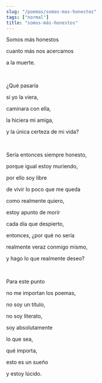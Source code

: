 ```yaml
---
slug: "/poemas/somos-mas-honestos"
tags: ["normal"]
title: "somos-más-honestos"
---
```

Somos más honestos

cuanto más nos acercamos

a la muerte.

&nbsp;

¿Qué pasaría

si yo la viera,

caminara con ella,

la hiciera mi amiga,

y la única certeza de mi vida?

&nbsp;

Sería entonces siempre honesto,

porque igual estoy muriendo,

por ello soy libre

de vivir lo poco que me queda

como realmente quiero,

estoy apunto de morir

cada día que despierto,

entonces, ¿por qué no sería

realmente veraz conmigo mismo,

y hago lo que realmente deseo?

&nbsp;

Para este punto

no me importan los poemas,

no soy un título,

no soy literato,

soy absolutamente

lo que sea,

qué importa,

esto es un sueño

y estoy lúcido.